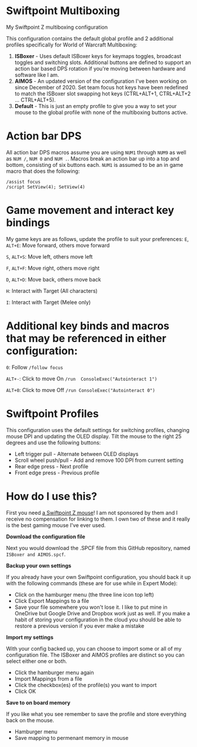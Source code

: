 # Swiftpoint Multiboxing
My Swiftpoint Z multiboxing configuration

This configuration contains the default global profile and 2 additional profiles specifically for World of Warcraft Multiboxing:
1. **ISBoxer** - Uses default ISBoxer keys for keymaps toggles, broadcast toggles and switching slots.  Additional buttons are defined to support an action bar based DPS rotation if you're moving between hardware and software like I am.
2. **AIMOS** - An updated version of the configuration I've been working on since December of 2020.  Set team focus hot keys have been redefined to match the ISBoxer slot swapping hot keys (CTRL+ALT+1, CTRL+ALT+2 ... CTRL+ALT+5).
3. **Default** - This is just an empty profile to give you a way to set your mouse to the global profile with none of the multiboxing buttons active.

# Action bar DPS
All action bar DPS macros assume you are using `NUM1` through `NUM9` as well as `NUM /`, `NUM 0` and `NUM .`.  Macros break an action bar up into a top and bottom, consisting of six buttons each.  `NUM1` is assumed to be an in game macro that does the following:
```
/assist focus
/script SetView(4); SetView(4)
```
# Game movement and interact key bindings
My game keys are as follows, update the profile to suit your preferences:
`E`, `ALT+E`: Move forward, others move forward

`S`, `ALT+S`: Move left, others move left

`F`, `ALT+F`: Move right, others move right

`D`, `ALT+D`: Move back, others move back

`H`: Interact with Target (All characters)

`I`: Interact with Target (Melee only)


# Additional key binds and macros  that may be referenced in either configuration:
`0`: Follow `/follow focus`

`ALT+-`: Click to move On `/run  ConsoleExec("Autointeract 1")`

`ALT+0`: Click to move Off `/run ConsoleExec("Autointeract 0")`

# Swiftpoint Profiles
This configuration uses the default settings for switching profiles, changing mouse DPI and updating the OLED display.  Tilt the mouse to the right 25 degrees and use the following buttons:
* Left trigger pull - Alternate between OLED displays
* Scroll wheel push/pull - Add and remove 100 DPI from current setting
* Rear edge press - Next profile
* Front edge press - Previous profile

# How do I use this?
First you need [a Swiftpoint Z mouse](https://www.swiftpoint.com/store/swiftpoint-z-mouse/)!  I am not sponsored by them and I receive no compensation for linking to them.  I own two of these and it really is the best gaming mouse I've ever used.

**Download the configuration file**

Next you would download the .SPCF file from this GitHub repository, named `ISBoxer and AIMOS.spcf`.

**Backup your own settings**

If you already have your own Swiftpoint configuration, you should back it up with the following commands (these are for use while in Expert Mode):
* Click on the hamburger menu (the three line icon top left)
* Click Export Mappings to a file
* Save your file somewhere you won't lose it.  I like to put mine in OneDrive but Google Drive and Dropbox work just as well.  If you make a habit of storing your configuration in the cloud you should be able to restore a previous version if you ever make a mistake

**Import my settings**

With your config backed up, you can choose to import some or all of my configuration file.  The ISBoxer and AIMOS profiles are distinct so you can select either one or both.
* Click the hamburger menu again
* Import Mappings from a file
* Click the checkbox(es) of the profile(s) you want to import
* Click OK

**Save to on board memory**

If you like what you see remember to save the profile and store everything back on the mouse.
* Hamburger menu
* Save mapping to permenant memory in mouse
